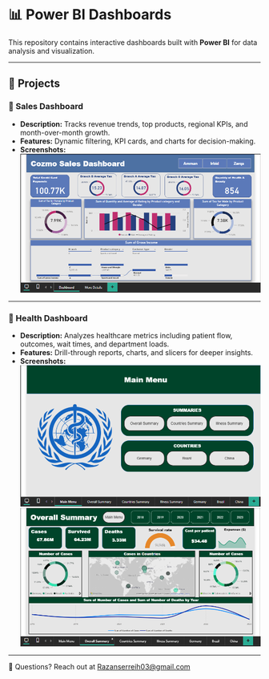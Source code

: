 # 📊 Power BI Dashboards

This repository contains interactive dashboards built with **Power BI** for data analysis and visualization.  

---

## 🚀 Projects

### 🛒 Sales Dashboard
- **Description:** Tracks revenue trends, top products, regional KPIs, and month-over-month growth.  
- **Features:** Dynamic filtering, KPI cards, and charts for decision-making.  
- **Screenshots:**  
  ![Health Dashboard](docs/Sales-Main-Menu.PNG)  

---

### 🏥 Health Dashboard
- **Description:** Analyzes healthcare metrics including patient flow, outcomes, wait times, and department loads.  
- **Features:** Drill-through reports, charts, and slicers for deeper insights.  
- **Screenshots:**  
  ![Health Overview](docs/Health-Main-Menu.PNG)  
  ![Patient Flow](docs/Health-OverAll-Summary.PNG)  

---

📩 Questions? Reach out at [Razanserreih03@gmail.com](mailto:Razanserreih03@gmail.com)
